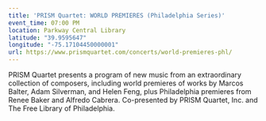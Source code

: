 ```yaml
---
title: 'PRISM Quartet: WORLD PREMIERES (Philadelphia Series)'
event_time: 07:00 PM
location: Parkway Central Library
latitude: "39.9595647"
longitude: "-75.17104450000001"
url: https://www.prismquartet.com/concerts/world-premieres-phl/
---
```

PRISM Quartet presents a program of new music from an extraordinary collection of composers, including world premieres of works by Marcos Balter, Adam Silverman, and Helen Feng, plus Philadelphia premieres from Renee Baker and Alfredo Cabrera. Co-presented by PRISM Quartet, Inc. and The Free Library of Philadelphia.